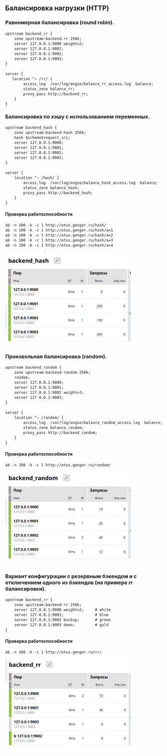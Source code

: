 ## Балансировка нагрузки (HTTP)

### Равномерная балансировка (round robin).
```
upstream backend_rr {
    zone upstream-backend-rr 256k;
    server 127.0.0.1:9000 weight=2;
    server 127.0.0.1:9001;
    server 127.0.0.1:9002;
    server 127.0.0.1:9003;
}

server {
   location ^~ /rr/ {
        access_log  /var/log/angie/balance_rr_access.log  balance;
        status_zone balance_rr;
        proxy_pass http://backend_rr;
    }
}
```

### Балансировка по хэшу с использованием переменных.
```
upstream backend_hash {
    zone upstream-backend-hash 256k;
    hash $scheme$request_uri;
    server 127.0.0.1:9000;
    server 127.0.0.1:9001;
    server 127.0.0.1:9002;
    server 127.0.0.1:9003;
}

server {
    location ^~ /hash/ {
        access_log  /var/log/angie/balance_hash_access.log  balance;
        status_zone balance_hash;
        proxy_pass http://backend_hash;
    }
}
```

#### Проверка работоспособности
```
ab -n 100 -k -c 1 http://otus.genger.ru/hash/
ab -n 100 -k -c 1 http://otus.genger.ru/hash/a=1
ab -n 100 -k -c 1 http://otus.genger.ru/hash/a=2
ab -n 100 -k -c 1 http://otus.genger.ru/hash/a=3
ab -n 100 -k -c 1 http://otus.genger.ru/hash/a=4
```
<img src="/16_Balancing/hash.png" width=400/>

### Произвольная балансировка (random).
```
upstream backend_random {
    zone upstream-backend-random 256k;
    random;
    server 127.0.0.1:9000;
    server 127.0.0.1:9001;
    server 127.0.0.1:9002 weight=3;
    server 127.0.0.1:9003;
}

server {
    location ^~ /random/ {
        access_log  /var/log/angie/balance_random_access.log  balance;
        status_zone balance_random;
        proxy_pass http://backend_random;
    }
}
```

#### Проверка работоспособности
```
ab -n 100 -k -c 1 http://otus.genger.ru/random/
```
<img src="/16_Balancing/random.png" width=400/>

### Вариант конфигурации с резервным бэкендом и с отключением одного из бэкендов (на примере rr балансировки).

```
upstream backend_rr {
    zone upstream-backend-rr 256k;
    server 127.0.0.1:9000 weight=2;     # white
    server 127.0.0.1:9001;              # blue
    server 127.0.0.1:9002 backup;       # green
    server 127.0.0.1:9003 down;         # gold
}
```
#### Проверка работоспособности
```
ab -n 100 -k -c 1 http://otus.genger.ru/rr/
```
<img src="/16_Balancing/rr.png" width=400/>

